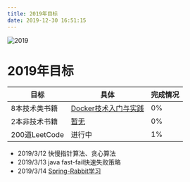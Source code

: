```yaml
---
title: 2019年目标
date: 2019-12-30 16:51:15
---
```


![2019](https://koral-home.oss-cn-beijing.aliyuncs.com/2019/new-year-3667925_960_720.jpg)

<!-- more -->

# 2019年目标

| 目标          | 具体 | 完成情况 |
| ------------- | ---- | -------- |
| 8本技术类书籍 |   [Docker技术入门与实践](..)   |     0%     |
| 2本非技术书籍 |   [暂无](..)   |     0%     |
| 200道LeetCode |   进行中   |     1%     |

- 2019/3/12 快慢指针算法、贪心算法
- 2019/3/13 java fast-fail快速失败策略
- 2019/3/14 [Spring-Rabbit学习](https://docs.spring.io/spring-amqp/docs/2.0.4.RELEASE/reference/html/resources.html)